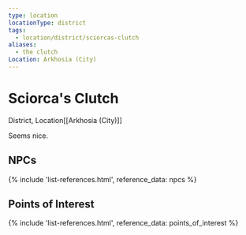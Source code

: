 ```yaml
---
type: location
locationType: district
tags:
  - location/district/sciorcas-clutch
aliases:
  - the clutch
Location: Arkhosia (City)
---
```


# Sciorca's Clutch
District, <span class="dataview inline-field"><span class="inline-field-key">Location</span><span class="inline-field-value">[[Arkhosia (City)]]</span></span>

Seems nice.

## NPCs
{% include 'list-references.html', reference_data: npcs %}

## Points of Interest
{% include 'list-references.html', reference_data: points_of_interest %}
